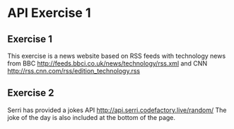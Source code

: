 # API Exercise 1

## Exercise 1
This exercise is a news website based on RSS feeds with technology news from BBC http://feeds.bbci.co.uk/news/technology/rss.xml and CNN http://rss.cnn.com/rss/edition_technology.rss

## Exercise 2
Serri has provided a jokes API http://api.serri.codefactory.live/random/
The joke of the day is also included at the bottom of the page.
